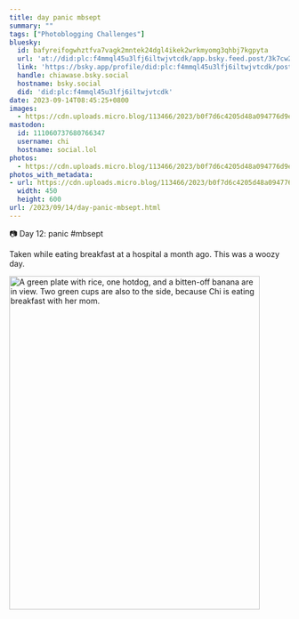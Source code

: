 ```yaml
---
title: day panic mbsept
summary: ""
tags: ["Photoblogging Challenges"]
bluesky:
  id: bafyreifogwhztfva7vagk2mntek24dgl4ikek2wrkmyomg3qhbj7kgpyta
  url: 'at://did:plc:f4mmql45u3lfj6iltwjvtcdk/app.bsky.feed.post/3k7cw2d3wlb25'
  link: 'https://bsky.app/profile/did:plc:f4mmql45u3lfj6iltwjvtcdk/post/3k7cw2d3wlb25'
  handle: chiawase.bsky.social
  hostname: bsky.social
  did: 'did:plc:f4mmql45u3lfj6iltwjvtcdk'
date: 2023-09-14T08:45:25+0800
images:
  - https://cdn.uploads.micro.blog/113466/2023/b0f7d6c4205d48a094776d9e73173982.jpg
mastodon:
  id: 111060737680766347
  username: chi
  hostname: social.lol
photos:
  - https://cdn.uploads.micro.blog/113466/2023/b0f7d6c4205d48a094776d9e73173982.jpg
photos_with_metadata:
- url: https://cdn.uploads.micro.blog/113466/2023/b0f7d6c4205d48a094776d9e73173982.jpg
  width: 450
  height: 600
url: /2023/09/14/day-panic-mbsept.html
---
```


📷 Day 12: panic #mbsept

Taken while eating breakfast at a hospital a month ago. This was a woozy day.

<img src="uploads/2023/b0f7d6c4205d48a094776d9e73173982.jpg" width="450" height="600" alt="A green plate with rice, one hotdog, and a bitten-off banana are in view. Two green cups are also to the side, because Chi is eating breakfast with her mom.">
